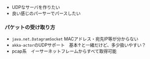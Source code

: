 - UDPなサーバを作りたい
- 良い感じのパーサーでパースしたい


### パケットの受け取り方

- `java.net.DatagramSocket` MACアドレス・宛先IP等が分からない
- `akka-actor`のUDPサポート　基本↑と一緒だけど、多少扱いやすい？
- pcap系　イーサーネットフレームからすべて取得可能
